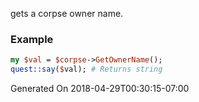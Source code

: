 gets a corpse owner name.
### Example

```perl
my $val = $corpse->GetOwnerName();
quest::say($val); # Returns string
```


Generated On 2018-04-29T00:30:15-07:00
